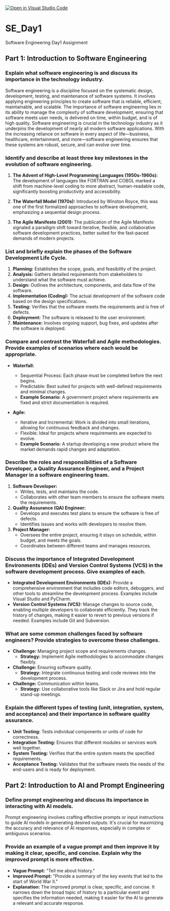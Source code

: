 [![Open in Visual Studio Code](https://classroom.github.com/assets/open-in-vscode-2e0aaae1b6195c2367325f4f02e2d04e9abb55f0b24a779b69b11b9e10269abc.svg)](https://classroom.github.com/online_ide?assignment_repo_id=15574292&assignment_repo_type=AssignmentRepo)

# SE_Day1
Software Engineering Day1 Assignment

## Part 1: Introduction to Software Engineering

### Explain what software engineering is and discuss its importance in the technology industry.
Software engineering is a discipline focused on the systematic design, development, testing, and maintenance of software systems. It involves applying engineering principles to create software that is reliable, efficient, maintainable, and scalable. The importance of software engineering lies in its ability to manage the complexity of software development, ensuring that software meets user needs, is delivered on time, within budget, and is of high quality. Software engineering is crucial in the technology industry as it underpins the development of nearly all modern software applications. With the increasing reliance on software in every aspect of life—business, healthcare, entertainment, and more—software engineering ensures that these systems are robust, secure, and can evolve over time.

### Identify and describe at least three key milestones in the evolution of software engineering.
1. **The Advent of High-Level Programming Languages (1950s-1960s):** The development of languages like FORTRAN and COBOL marked a shift from machine-level coding to more abstract, human-readable code, significantly boosting productivity and accessibility.

2. **The Waterfall Model (1970s):** Introduced by Winston Royce, this was one of the first formalized approaches to software development, emphasizing a sequential design process.

3. **The Agile Manifesto (2001):** The publication of the Agile Manifesto signaled a paradigm shift toward iterative, flexible, and collaborative software development practices, better suited for the fast-paced demands of modern projects.

### List and briefly explain the phases of the Software Development Life Cycle.
1. **Planning:** Establishes the scope, goals, and feasibility of the project.
2. **Analysis:** Gathers detailed requirements from stakeholders to understand what the software must achieve.
3. **Design:** Outlines the architecture, components, and data flow of the software.
4. **Implementation (Coding):** The actual development of the software code based on the design specifications.
5. **Testing:** Verifies that the software meets the requirements and is free of defects.
6. **Deployment:** The software is released to the user environment.
7. **Maintenance:** Involves ongoing support, bug fixes, and updates after the software is deployed.

### Compare and contrast the Waterfall and Agile methodologies. Provide examples of scenarios where each would be appropriate.
- **Waterfall:**
  - Sequential Process: Each phase must be completed before the next begins.
  - Predictable: Best suited for projects with well-defined requirements and minimal changes.
  - **Example Scenario:** A government project where requirements are fixed and strict documentation is required.

- **Agile:**
  - Iterative and Incremental: Work is divided into small iterations, allowing for continuous feedback and changes.
  - Flexible: Ideal for projects where requirements are expected to evolve.
  - **Example Scenario:** A startup developing a new product where the market demands rapid changes and adaptation.

### Describe the roles and responsibilities of a Software Developer, a Quality Assurance Engineer, and a Project Manager in a software engineering team.
1. **Software Developer:**
   - Writes, tests, and maintains the code.
   - Collaborates with other team members to ensure the software meets the requirements.
2. **Quality Assurance (QA) Engineer:**
   - Develops and executes test plans to ensure the software is free of defects.
   - Identifies issues and works with developers to resolve them.
3. **Project Manager:**
   - Oversees the entire project, ensuring it stays on schedule, within budget, and meets the goals.
   - Coordinates between different teams and manages resources.

### Discuss the importance of Integrated Development Environments (IDEs) and Version Control Systems (VCS) in the software development process. Give examples of each.
- **Integrated Development Environments (IDEs):** Provide a comprehensive environment that includes code editors, debuggers, and other tools to streamline the development process. Examples include Visual Studio and PyCharm.
- **Version Control Systems (VCS):** Manage changes to source code, enabling multiple developers to collaborate efficiently. They track the history of changes, making it easier to revert to previous versions if needed. Examples include Git and Subversion.

### What are some common challenges faced by software engineers? Provide strategies to overcome these challenges.
- **Challenge:** Managing project scope and requirements changes.
  - **Strategy:** Implement Agile methodologies to accommodate changes flexibly.
- **Challenge:** Ensuring software quality.
  - **Strategy:** Integrate continuous testing and code reviews into the development process.
- **Challenge:** Communication within teams.
  - **Strategy:** Use collaborative tools like Slack or Jira and hold regular stand-up meetings.

### Explain the different types of testing (unit, integration, system, and acceptance) and their importance in software quality assurance.
- **Unit Testing:** Tests individual components or units of code for correctness.
- **Integration Testing:** Ensures that different modules or services work well together.
- **System Testing:** Verifies that the entire system meets the specified requirements.
- **Acceptance Testing:** Validates that the software meets the needs of the end-users and is ready for deployment.

## Part 2: Introduction to AI and Prompt Engineering

### Define prompt engineering and discuss its importance in interacting with AI models.
Prompt engineering involves crafting effective prompts or input instructions to guide AI models in generating desired outputs. It's crucial for maximizing the accuracy and relevance of AI responses, especially in complex or ambiguous scenarios.

### Provide an example of a vague prompt and then improve it by making it clear, specific, and concise. Explain why the improved prompt is more effective.
- **Vague Prompt:** "Tell me about history."
- **Improved Prompt:** "Provide a summary of the key events that led to the start of World War II."
- **Explanation:** The improved prompt is clear, specific, and concise. It narrows down the broad topic of history to a particular event and specifies the information needed, making it easier for the AI to generate a relevant and accurate response.
